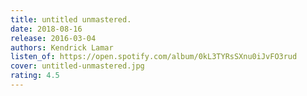```yaml
---
title: untitled unmastered.
date: 2018-08-16
release: 2016-03-04
authors: Kendrick Lamar
listen_of: https://open.spotify.com/album/0kL3TYRsSXnu0iJvFO3rud
cover: untitled-unmastered.jpg
rating: 4.5
---
```


